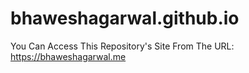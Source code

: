 # bhaweshagarwal.github.io
You Can Access This Repository's Site From The URL: <a href="https://bhaweshagarwal.me" target="_blank">https://bhaweshagarwal.me</a>


